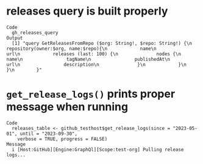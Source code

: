 # releases query is built properly

    Code
      gh_releases_query
    Output
      [1] "query GetReleasesFromRepo ($org: String!, $repo: String!) {\n          repository(owner:$org, name:$repo){\n            name\n            url\n            releases (last: 100) {\n              nodes {\n                name\n                tagName\n                publishedAt\n                url\n                description\n              }\n            }\n          }\n        }"

# `get_release_logs()` prints proper message when running

    Code
      releases_table <- github_testhost$get_release_logs(since = "2023-05-01", until = "2023-09-30",
        verbose = TRUE, progress = FALSE)
    Message
      i [Host:GitHub][Engine:GraphQl][Scope:test-org] Pulling release logs...

